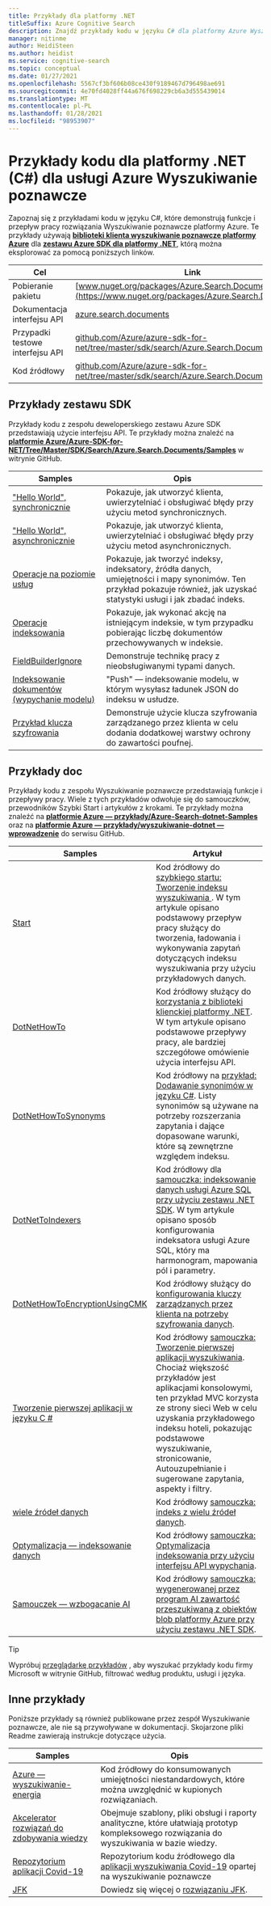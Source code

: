 ```yaml
---
title: Przykłady dla platformy .NET
titleSuffix: Azure Cognitive Search
description: Znajdź przykłady kodu w języku C# dla platformy Azure Wyszukiwanie poznawcze, które używają bibliotek klienckich platformy .NET.
manager: nitinme
author: HeidiSteen
ms.author: heidist
ms.service: cognitive-search
ms.topic: conceptual
ms.date: 01/27/2021
ms.openlocfilehash: 5567cf3bf606b08ce430f9189467d796498ae691
ms.sourcegitcommit: 4e70fd4028ff44a676f698229cb6a3d555439014
ms.translationtype: MT
ms.contentlocale: pl-PL
ms.lasthandoff: 01/28/2021
ms.locfileid: "98953907"
---
```

# <a name="net-c-code-samples-for-azure-cognitive-search"></a>Przykłady kodu dla platformy .NET (C#) dla usługi Azure Wyszukiwanie poznawcze

Zapoznaj się z przykładami kodu w języku C#, które demonstrują funkcje i przepływ pracy rozwiązania Wyszukiwanie poznawcze platformy Azure. Te przykłady używają [**biblioteki klienta wyszukiwanie poznawcze platformy Azure**](/dotnet/api/overview/azure/search) dla [**zestawu Azure SDK dla platformy .NET**](/dotnet/azure/), którą można eksplorować za pomocą poniższych linków.

| Cel | Link |
|--------|------|
| Pobieranie pakietu | [www.nuget.org/packages/Azure.Search.Documents/](https://www.nuget.org/packages/Azure.Search.Documents/) |
| Dokumentacja interfejsu API | [azure.search.documents](/dotnet/api/azure.search.documents)  |
| Przypadki testowe interfejsu API | [github.com/Azure/azure-sdk-for-net/tree/master/sdk/search/Azure.Search.Documents/testy](https://github.com/Azure/azure-sdk-for-net/tree/master/sdk/search/Azure.Search.Documents/tests) |
| Kod źródłowy | [github.com/Azure/azure-sdk-for-net/tree/master/sdk/search/Azure.Search.Documents/src](https://github.com/Azure/azure-sdk-for-net/tree/master/sdk/search/Azure.Search.Documents/src)  |

## <a name="sdk-samples"></a>Przykłady zestawu SDK

Przykłady kodu z zespołu deweloperskiego zestawu Azure SDK przedstawiają użycie interfejsu API. Te przykłady można znaleźć na [**platformie Azure/Azure-SDK-for-NET/Tree/Master/SDK/Search/Azure.Search.Documents/Samples**](https://github.com/Azure/azure-sdk-for-net/blob/master/sdk/search/Azure.Search.Documents/samples/) w witrynie GitHub.

| Samples | Opis |
|---------|-------------|
| ["Hello World", synchronicznie](https://github.com/Azure/azure-sdk-for-net/blob/master/sdk/search/Azure.Search.Documents/samples/Sample01a_HelloWorld.md) | Pokazuje, jak utworzyć klienta, uwierzytelniać i obsługiwać błędy przy użyciu metod synchronicznych.|
| ["Hello World", asynchronicznie](https://github.com/Azure/azure-sdk-for-net/blob/master/sdk/search/Azure.Search.Documents/samples/Sample01b_HelloWorldAsync.md) | Pokazuje, jak utworzyć klienta, uwierzytelniać i obsługiwać błędy przy użyciu metod asynchronicznych.  |
| [Operacje na poziomie usług](https://github.com/Azure/azure-sdk-for-net/blob/master/sdk/search/Azure.Search.Documents/samples/Sample02_Service.md) | Pokazuje, jak tworzyć indeksy, indeksatory, źródła danych, umiejętności i mapy synonimów. Ten przykład pokazuje również, jak uzyskać statystyki usługi i jak zbadać indeks.  |
| [Operacje indeksowania](https://github.com/Azure/azure-sdk-for-net/blob/master/sdk/search/Azure.Search.Documents/samples/Sample03_Index.md) | Pokazuje, jak wykonać akcję na istniejącym indeksie, w tym przypadku pobierając liczbę dokumentów przechowywanych w indeksie.  |
| [FieldBuilderIgnore](https://github.com/Azure/azure-sdk-for-net/blob/master/sdk/search/Azure.Search.Documents/samples/Sample04_FieldBuilderIgnore.md) | Demonstruje technikę pracy z nieobsługiwanymi typami danych.  |
| [Indeksowanie dokumentów (wypychanie modelu)](https://github.com/Azure/azure-sdk-for-net/blob/master/sdk/search/Azure.Search.Documents/samples/Sample05_IndexingDocuments.md) | "Push" — indeksowanie modelu, w którym wysyłasz ładunek JSON do indeksu w usłudze.   |
| [Przykład klucza szyfrowania](https://github.com/Azure/azure-sdk-for-net/blob/master/sdk/search/Azure.Search.Documents/samples/Sample06_EncryptedIndex.md) | Demonstruje użycie klucza szyfrowania zarządzanego przez klienta w celu dodania dodatkowej warstwy ochrony do zawartości poufnej.  |

## <a name="doc-samples"></a>Przykłady doc

Przykłady kodu z zespołu Wyszukiwanie poznawcze przedstawiają funkcje i przepływy pracy. Wiele z tych przykładów odwołuje się do samouczków, przewodników Szybki Start i artykułów z krokami. Te przykłady można znaleźć na [**platformie Azure — przykłady/Azure-Search-dotnet-Samples**](https://github.com/Azure-Samples/azure-search-dotnet-samples) oraz na [**platformie Azure — przykłady/wyszukiwanie-dotnet — wprowadzenie**](https://github.com/Azure-Samples/search-dotnet-getting-started/) do serwisu GitHub.

| Samples | Artykuł  |
|---------|-------------|
| [Start](https://github.com/Azure-Samples/azure-search-dotnet-samples/tree/master/quickstart) | Kod źródłowy do [szybkiego startu: Tworzenie indeksu wyszukiwania ](search-get-started-dotnet.md). W tym artykule opisano podstawowy przepływ pracy służący do tworzenia, ładowania i wykonywania zapytań dotyczących indeksu wyszukiwania przy użyciu przykładowych danych. |
| [DotNetHowTo](https://github.com/Azure-Samples/search-dotnet-getting-started/tree/master/DotNetHowTo)  | Kod źródłowy służący do [korzystania z biblioteki klienckiej platformy .NET](search-howto-dotnet-sdk.md). W tym artykule opisano podstawowe przepływy pracy, ale bardziej szczegółowe omówienie użycia interfejsu API.  |
| [DotNetHowToSynonyms](https://github.com/Azure-Samples/search-dotnet-getting-started/tree/master/DotNetHowToSynonyms)  | Kod źródłowy na [przykład: Dodawanie synonimów w języku C#](search-synonyms-tutorial-sdk.md). Listy synonimów są używane na potrzeby rozszerzania zapytania i dające dopasowane warunki, które są zewnętrzne względem indeksu. |
| [DotNetToIndexers](https://github.com/Azure-Samples/search-dotnet-getting-started/tree/master/DotNetHowToIndexers) | Kod źródłowy dla [samouczka: indeksowanie danych usługi Azure SQL przy użyciu zestawu .NET SDK](search-indexer-tutorial.md). W tym artykule opisano sposób konfigurowania indeksatora usługi Azure SQL, który ma harmonogram, mapowania pól i parametry.  |
| [DotNetHowToEncryptionUsingCMK](https://github.com/Azure-Samples/search-dotnet-getting-started/tree/master/DotNetHowToEncryptionUsingCMK)  | Kod źródłowy służący do [konfigurowania kluczy zarządzanych przez klienta na potrzeby szyfrowania danych](search-security-manage-encryption-keys.md). |
| [Tworzenie pierwszej aplikacji w języku C #](https://github.com/Azure-Samples/azure-search-dotnet-samples/tree/master/create-first-app/v11) |  Kod źródłowy [samouczka: Tworzenie pierwszej aplikacji wyszukiwania](tutorial-csharp-create-first-app.md). Chociaż większość przykładów jest aplikacjami konsolowymi, ten przykład MVC korzysta ze strony sieci Web w celu uzyskania przykładowego indeksu hoteli, pokazując podstawowe wyszukiwanie, stronicowanie, Autouzupełnianie i sugerowane zapytania, aspekty i filtry. |
| [wiele źródeł danych](https://github.com/Azure-Samples/azure-search-dotnet-samples/tree/master/multiple-data-sources)  | Kod źródłowy [samouczka: indeks z wielu źródeł danych](tutorial-multiple-data-sources.md). |
|  [Optymalizacja — indeksowanie danych](https://github.com/Azure-Samples/azure-search-dotnet-samples/tree/master/optimize-data-indexing) | Kod źródłowy [samouczka: Optymalizacja indeksowania przy użyciu interfejsu API wypychania](tutorial-optimize-indexing-push-api.md).  |
| [Samouczek — wzbogacanie AI](https://github.com/Azure-Samples/azure-search-dotnet-samples/tree/master/tutorial-ai-enrichment)  | Kod źródłowy [samouczka: wygenerowanej przez program AI zawartość przeszukiwaną z obiektów blob platformy Azure przy użyciu zestawu .NET SDK](cognitive-search-tutorial-blob-dotnet.md).  |

> [!Tip]
> Wypróbuj [przeglądarkę przykładów](/samples/browse/?languages=csharp&products=azure-cognitive-search) , aby wyszukać przykłady kodu firmy Microsoft w witrynie GitHub, filtrować według produktu, usługi i języka.

## <a name="other-samples"></a>Inne przykłady

Poniższe przykłady są również publikowane przez zespół Wyszukiwanie poznawcze, ale nie są przywoływane w dokumentacji. Skojarzone pliki Readme zawierają instrukcje dotyczące użycia.

| Samples | Opis |
|---------|-------------|
| [Azure — wyszukiwanie-energia](https://github.com/Azure-Samples/azure-search-power-skills)  | Kod źródłowy do konsumowanych umiejętności niestandardowych, które można uwzględnić w kupionych rozwiązaniach.  |
| [Akcelerator rozwiązań do zdobywania wiedzy](/samples/azure-samples/azure-search-knowledge-mining/azure-search-knowledge-mining/) | Obejmuje szablony, pliki obsługi i raporty analityczne, które ułatwiają prototyp kompleksowego rozwiązania do wyszukiwania w bazie wiedzy.  |
| [Repozytorium aplikacji Covid-19](https://github.com/liamca/covid19search) | Repozytorium kodu źródłowego dla [aplikacji wyszukiwania Covid-19](https://covid19search.azurewebsites.net/) opartej na wyszukiwanie poznawcze |
| [JFK](https://github.com/Microsoft/AzureSearch_JFK_Files) | Dowiedz się więcej o [rozwiązaniu JFK](https://www.microsoft.com/ai/ai-lab-jfk-files). |